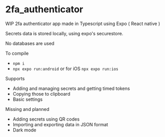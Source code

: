 # 2fa_authenticator
WIP 2fa authenticator app made in Typescript using Expo ( React native )

Secrets data is stored locally, using expo's securestore.

No databases are used

To compile
- `npm i`
- `npx expo run:android` or for iOS `npx expo run:ios`

Supports 
- Adding and managing secrets and getting timed tokens
- Copying those to clipboard
- Basic settings

Missing and planned
- Adding secrets using QR codes
- Importing and exporting data in JSON format
- Dark mode
